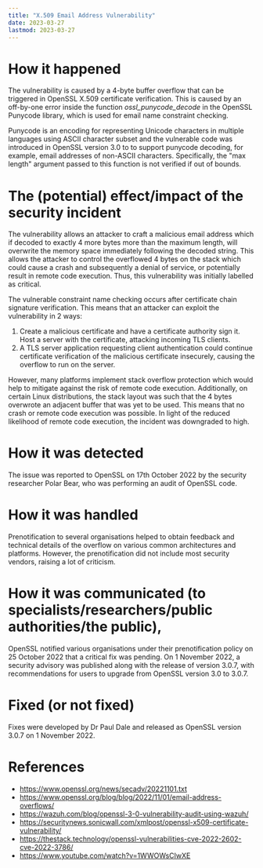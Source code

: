 ```yaml
---
title: "X.509 Email Address Vulnerability"
date: 2023-03-27
lastmod: 2023-03-27
---
```

# How it happened
The vulnerability is caused by a 4-byte buffer overflow that can be triggered in OpenSSL X.509 certificate verification. This is caused by an off-by-one error inside the function *ossl_punycode_decode* in the OpenSSL Punycode library, which is used for email name constraint checking. 

Punycode is an encoding for representing Unicode characters in multiple languages using ASCII character subset and the vulnerable code was introduced in OpenSSL version 3.0 to to support punycode decoding, for example, email addresses of non-ASCII characters. Specifically, the "max length" argument passed to this function is not verified if out of bounds. 

# The (potential) effect/impact of the security incident
The vulnerability allows an attacker to craft a malicious email address which if decoded to exactly 4 more bytes more than the maximum length, will overwrite the memory space immediately following the decoded string. This allows the attacker to control the overflowed 4 bytes on the stack which could cause a crash and subsequently a denial of service, or potentially result in remote code execution. Thus, this vulnerability was initially labelled as critical.

The vulnerable constraint name checking occurs after certificate chain signature verification. This means that an attacker can exploit the vulnerability in 2 ways:
1. Create a malicious certificate and have a certificate authority sign it. Host a server with the certificate, attacking incoming TLS clients.
2. A TLS server application requesting client authentication could continue certificate verification of the malicious certificate insecurely, causing the overflow to run on the server.

However, many platforms implement stack overflow protection which would help to mitigate against the risk of remote code execution. Additionally, on certain Linux distributions, the stack layout was such that the 4 bytes overwrote an adjacent buffer that was yet to be used. This means that no crash or remote code execution was possible. In light of the reduced likelihood of remote code execution, the incident was downgraded to high.

# How it was detected
The issue was reported to OpenSSL on 17th October 2022 by the security researcher Polar Bear, who was performing an audit of OpenSSL code. 

# How it was handled
Prenotification to several organisations helped to obtain feedback and technical details of the overflow on various common architectures and platforms. However, the prenotification did not include most security vendors, raising a lot of criticism.

# How it was communicated (to specialists/researchers/public authorities/the public),
OpenSSL notified various organisations under their prenotification policy on 25 October 2022 that a critical fix was pending.
On 1 November 2022, a security advisory was published along with the release of version 3.0.7, with recommendations for users to upgrade from OpenSSL version 3.0 to 3.0.7.

# Fixed (or not fixed)
Fixes were developed by Dr Paul Dale and released as OpenSSL version 3.0.7 on 1 November 2022.

# References
- https://www.openssl.org/news/secadv/20221101.txt
- https://www.openssl.org/blog/blog/2022/11/01/email-address-overflows/
- https://wazuh.com/blog/openssl-3-0-vulnerability-audit-using-wazuh/
- https://securitynews.sonicwall.com/xmlpost/openssl-x509-certificate-vulnerability/
- https://thestack.technology/openssl-vulnerabilities-cve-2022-2602-cve-2022-3786/
- https://www.youtube.com/watch?v=1WWOWsCIwXE